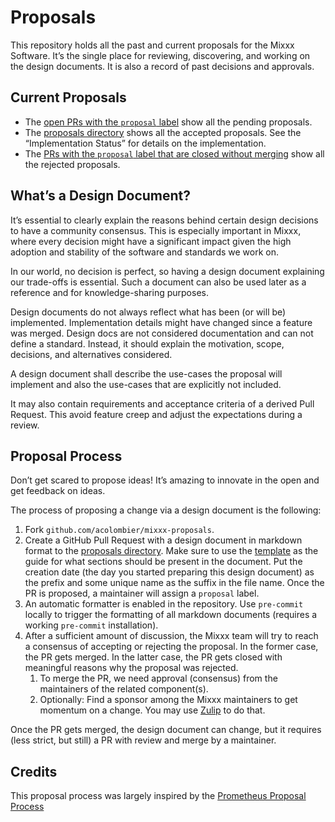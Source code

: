# Proposals

This repository holds all the past and current proposals for the Mixxx Software. It’s the single place for
reviewing, discovering, and working on the design documents. It is also a record of past decisions and approvals.

## Current Proposals

* The
  [open PRs with the `proposal` label](https://github.com/acolombier/mixxx-proposals/pulls?q=is%3Aopen+is%3Apr+label%3Aproposal)
  show all the pending proposals.
* The [proposals directory](./proposals) shows all the accepted proposals. See the “Implementation Status” for details
  on the implementation.
* The
  [PRs with the `proposal` label that are closed without merging](https://github.com/acolombier/mixxx-proposals/pulls?q=is%3Apr+label%3Aproposal+is%3Aclosed+is%3Aunmerged)
  show all the rejected proposals.

## What’s a Design Document?

It’s essential to clearly explain the reasons behind certain design decisions to have a community consensus. This is
especially important in Mixxx, where every decision might have a significant impact given the high adoption and
stability of the software and standards we work on.

In our world, no decision is perfect, so having a design document explaining our trade-offs is essential.
Such a document can also be used later as a reference and for knowledge-sharing purposes.

Design documents do not always reflect what has been (or will be) implemented. Implementation details
might have changed since a feature was merged. Design docs are not considered documentation and can not define a
standard.
Instead, it should explain the motivation, scope, decisions, and alternatives considered.

A design document shall describe the use-cases the proposal will implement and also the use-cases that are explicitly
not included.

It may also contain requirements and acceptance criteria of a derived Pull Request. This avoid feature creep and adjust
the expectations during a review.

## Proposal Process

Don’t get scared to propose ideas! It’s amazing to innovate in the open and get feedback on ideas.

The process of proposing a change via a design document is the following:

1. Fork `github.com/acolombier/mixxx-proposals`.
2. Create a GitHub Pull Request with a design document in markdown format to the [proposals directory](./proposals).
   Make sure to use the [template](YYYY-MM-DD_template.md) as the guide for what sections should be present in the
   document. Put the creation date (the day you started preparing this design document) as the prefix and some unique
   name as the suffix in the file name. Once the PR is proposed, a maintainer will assign a `proposal` label.
3. An automatic formatter is enabled in the repository. Use `pre-commit` locally to trigger the formatting of all
   markdown documents (requires a working `pre-commit` installation).
4. After a sufficient amount of discussion, the Mixxx team will try to reach a consensus of accepting or rejecting the
   proposal. In the former case, the PR gets merged. In the latter case, the PR gets closed with meaningful reasons why
   the proposal was rejected.
   1. To merge the PR, we need approval (consensus) from the maintainers of the related component(s).
   2. Optionally: Find a sponsor among the Mixxx maintainers to get momentum on a change. You may use
      [Zulip](https://mixxx.zulipchat.com/) to do that.

Once the PR gets merged, the design document can change, but it requires (less strict, but still) a PR with review and
merge by a maintainer.

## Credits

This proposal process was largely inspired by the [Prometheus Proposal Process](https://github.com/prometheus/proposals)
